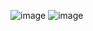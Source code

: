 ![image](https://github.com/user-attachments/assets/9fbcbfef-9986-42e2-b40c-8dd3b118e2c2)
![image](https://github.com/user-attachments/assets/d08c9964-731b-4eb7-8b52-b9b4aca52bf4)


